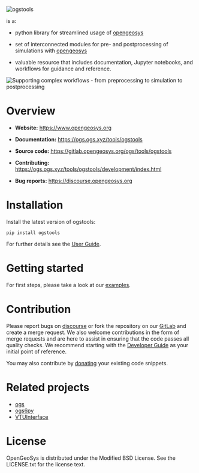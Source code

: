 ![ogstools](https://ogs.ogs.xyz/tools/ogstools/_static/logo.png "ogstools") 

is a:


- python library for streamlined usage of [opengeosys](opengeosys.org)

- set of interconnected modules for pre- and postprocessing of simulations with [opengeosys](opengeosys.org)

- valuable resource that includes documentation, Jupyter notebooks, and workflows for guidance and reference.

![](https://ogs.ogs.xyz/tools/ogstools/_static/ogstools.png "Supporting complex workflows - from preprocessing to simulation to postprocessing") 

# Overview

- **Website:** https://www.opengeosys.org

- **Documentation:** https://ogs.ogs.xyz/tools/ogstools

- **Source code:** https://gitlab.opengeosys.org/ogs/tools/ogstools

- **Contributing:** https://ogs.ogs.xyz/tools/ogstools/development/index.html

- **Bug reports:** https://discourse.opengeosys.org

# Installation

Install the latest version of ogstools:

`pip install ogstools`

For further details see the [User Guide](https://ogs.ogs.xyz/tools/ogstools/user-guide/index.html).

# Getting started

For first steps, please take a look at our [examples](https://ogs.ogs.xyz/tools/ogstools/auto_examples/index.html).

# Contribution

Please report bugs on [discourse](https://discourse.opengeosys.org) or fork the repository on our [GitLab](https://gitlab.opengeosys.org/ogs/tools/ogstools) and create a merge request. We also welcome contributions in the form of merge requests and are here to assist in ensuring that the code passes all quality checks. We recommend starting with the [Developer Guide](https://ogs.ogs.xyz/tools/ogstools/development/index.html) as your initial point of reference.

You may also contribute by [donating](donation.md) your existing code snippets.

# Related projects

- [ogs](https://pypi.org/project/ogs)
- [ogs6py](https://pypi.org/project/ogs6py)
- [VTUInterface](https://pypi.org/project/VTUinterface)

# License

OpenGeoSys is distributed under the Modified BSD License. See the
LICENSE.txt for the license text.
